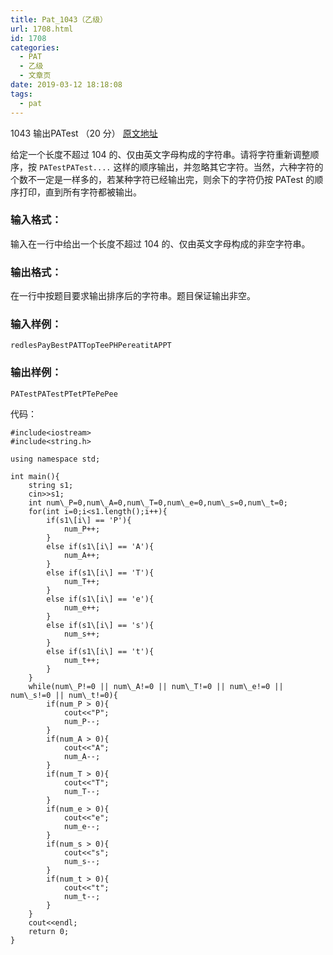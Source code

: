 ```yaml
---
title: Pat_1043（乙级）
url: 1708.html
id: 1708
categories:
  - PAT
  - 乙级
  - 文章页
date: 2019-03-12 18:18:08
tags:
  - pat
---
```


1043 输出PATest （20 分） [原文地址](https://pintia.cn/problem-sets/994805260223102976/problems/994805280074743808)

给定一个长度不超过 10​4​​ 的、仅由英文字母构成的字符串。请将字符重新调整顺序，按 `PATestPATest....` 这样的顺序输出，并忽略其它字符。当然，六种字符的个数不一定是一样多的，若某种字符已经输出完，则余下的字符仍按 PATest 的顺序打印，直到所有字符都被输出。

### 输入格式：

输入在一行中给出一个长度不超过 10​4​​ 的、仅由英文字母构成的非空字符串。

### 输出格式：

在一行中按题目要求输出排序后的字符串。题目保证输出非空。

### 输入样例：

    redlesPayBestPATTopTeePHPereatitAPPT
    

### 输出样例：

    PATestPATestPTetPTePePee

代码：
```
#include<iostream>
#include<string.h>

using namespace std;

int main(){
    string s1;
    cin>>s1;
    int num\_P=0,num\_A=0,num\_T=0,num\_e=0,num\_s=0,num\_t=0;
    for(int i=0;i<s1.length();i++){
        if(s1\[i\] == 'P'){
            num_P++;
        }
        else if(s1\[i\] == 'A'){
            num_A++;
        }
        else if(s1\[i\] == 'T'){
            num_T++;
        }
        else if(s1\[i\] == 'e'){
            num_e++;
        }
        else if(s1\[i\] == 's'){
            num_s++;
        }
        else if(s1\[i\] == 't'){
            num_t++;
        }
    }
    while(num\_P!=0 || num\_A!=0 || num\_T!=0 || num\_e!=0 || num\_s!=0 || num\_t!=0){
        if(num_P > 0){
            cout<<"P";
            num_P--;
        }
        if(num_A > 0){
            cout<<"A";
            num_A--;
        }
        if(num_T > 0){
            cout<<"T";
            num_T--;
        }
        if(num_e > 0){
            cout<<"e";
            num_e--;
        }
        if(num_s > 0){
            cout<<"s";
            num_s--;
        }
        if(num_t > 0){
            cout<<"t";
            num_t--;
        }
    }
    cout<<endl;
    return 0;
}
```